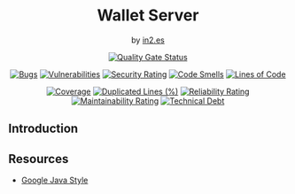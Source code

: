 <div align="center">

<h1>Wallet Server</h1>
<span>by </span><a href="https://in2.es">in2.es</a>
<p><p>

[![Quality Gate Status](https://sonarcloud.io/api/project_badges/measure?project=in2workspace_wallet-server&metric=alert_status)](https://sonarcloud.io/dashboard?id=in2workspace_wallet-server)

[![Bugs](https://sonarcloud.io/api/project_badges/measure?project=in2workspace_credential-issuer&metric=bugs)](https://sonarcloud.io/summary/new_code?in2workspace_credential-issuer)
[![Vulnerabilities](https://sonarcloud.io/api/project_badges/measure?project=in2workspace_credential-issuer&metric=vulnerabilities)](https://sonarcloud.io/dashboard?id=in2workspace_credential-issuer)
[![Security Rating](https://sonarcloud.io/api/project_badges/measure?project=in2workspace_credential-issuer&metric=security_rating)](https://sonarcloud.io/dashboard?id=in2workspace_credential-issuer)
[![Code Smells](https://sonarcloud.io/api/project_badges/measure?project=in2workspace_credential-issuer&metric=code_smells)](https://sonarcloud.io/summary/new_code?id=in2workspace_credential-issuer)
[![Lines of Code](https://sonarcloud.io/api/project_badges/measure?project=in2workspace_credential-issuer&metric=ncloc)](https://sonarcloud.io/dashboard?id=in2workspace_credential-issuer)

[![Coverage](https://sonarcloud.io/api/project_badges/measure?project=in2workspace_wallet-server&metric=coverage)](https://sonarcloud.io/summary/new_code?id=in2workspace_wallet-server)
[![Duplicated Lines (%)](https://sonarcloud.io/api/project_badges/measure?project=in2workspace_credential-issuer&metric=duplicated_lines_density)](https://sonarcloud.io/summary/new_code?id=in2workspace_credential-issuer)
[![Reliability Rating](https://sonarcloud.io/api/project_badges/measure?project=in2workspace_credential-issuer&metric=reliability_rating)](https://sonarcloud.io/dashboard?id=in2workspace_credential-issuer)
[![Maintainability Rating](https://sonarcloud.io/api/project_badges/measure?project=in2workspace_credential-issuer&metric=sqale_rating)](https://sonarcloud.io/dashboard?id=in2workspace_credential-issuer)
[![Technical Debt](https://sonarcloud.io/api/project_badges/measure?project=in2workspace_credential-issuer&metric=sqale_index)](https://sonarcloud.io/summary/new_code?id=in2workspace_credential-issuer)

</div>

## Introduction
## Resources
* [Google Java Style](https://github.com/checkstyle/checkstyle/blob/master/src/main/resources/google_checks.xml)
